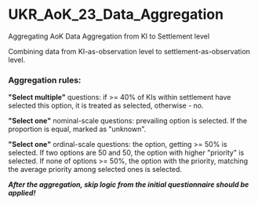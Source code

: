 # UKR_AoK_23_Data_Aggregation
 Aggregating AoK Data Aggregation from KI to Settlement level

Combining data from KI-as-observation level to settlement-as-observation level.

### Aggregation rules:

**"Select multiple"** questions: if >= 40% of KIs within settlement have selected this option, it is treated as selected, otherwise - no.

**"Select one"** nominal-scale questions: prevailing option is selected. If the proportion is equal, marked as "unknown".

**"Select one"** ordinal-scale questions: the option, getting >= 50% is selected. If two options are 50 and 50, the option with higher "priority" is selected. If none of options >= 50%, the option with the priority, matching the average priority among selected ones is selected.

***After the aggregation, skip logic from the initial questionnaire should be applied!***
